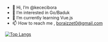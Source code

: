 - 👋 Hi, I’m @kececibora
- 👀 I’m interested in Go/Baduk
- 🌱 I’m currently learning Vue.js
- 📫 How to reach me , boraizzet0@gmail.com

[![Top Langs](https://github-readme-stats.vercel.app/api/top-langs/?username=kececibora)](https://github.com/anuraghazra/github-readme-stats)
